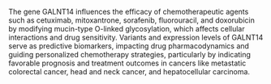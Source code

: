 The gene GALNT14 influences the efficacy of chemotherapeutic agents such as cetuximab, mitoxantrone, sorafenib, fluorouracil, and doxorubicin by modifying mucin-type O-linked glycosylation, which affects cellular interactions and drug sensitivity. Variants and expression levels of GALNT14 serve as predictive biomarkers, impacting drug pharmacodynamics and guiding personalized chemotherapy strategies, particularly by indicating favorable prognosis and treatment outcomes in cancers like metastatic colorectal cancer, head and neck cancer, and hepatocellular carcinoma.
